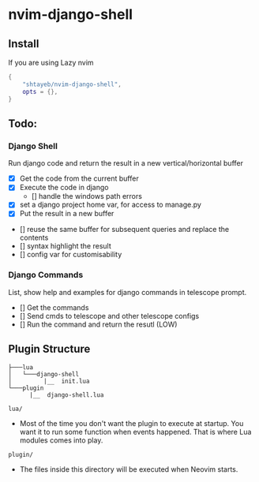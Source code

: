 # nvim-django-shell

## Install
If you are using Lazy nvim
```lua
{
	"shtayeb/nvim-django-shell",
	opts = {},
}
```

## Todo:
### Django Shell
Run django code and return the result in a new vertical/horizontal buffer
- [x] Get the code from the current buffer
- [x] Execute the code in django
	- [] handle the windows path errors
- [x] set a django project home var, for access to manage.py
- [x] Put the result in a new buffer
- [] reuse the same buffer for subsequent queries and replace the contents
- [] syntax highlight the result
- [] config var for customisability

### Django Commands
List, show help and examples for django commands in telescope prompt.
- [] Get the commands
- [] Send cmds to  telescope and other telescope configs
- [] Run the command and return the resutl (LOW)

## Plugin Structure
```
├───lua
│   └───django-shell
│         |__  init.lua
└───plugin
      |__  django-shell.lua
```

`lua/`
- Most of the time you don't want the plugin to execute at startup. You want it to run some function when events happened. That is where Lua modules comes into play.

`plugin/`
- The files inside this directory will be executed when Neovim starts.
